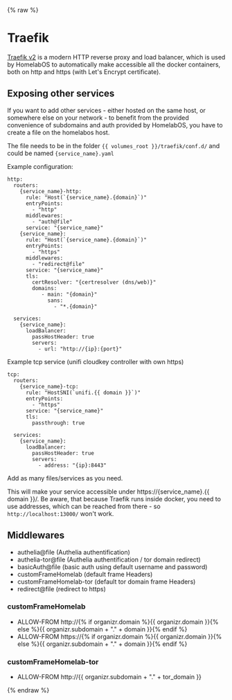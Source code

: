 {% raw %}
# Traefik

[Traefik v2](https://traefik.io/) is a modern HTTP reverse proxy and load balancer, which is used by HomelabOS to automatically make accessible all the docker containers, both on http and https (with Let's Encrypt certificate).

## Exposing other services

If you want to add other services - either hosted on the same host, or somewhere else on your network - to benefit from the provided convenience of subdomains and auth provided by HomelabOS, you have to create a file on the homelabos host.

The file needs to be in the folder `{{ volumes_root }}/traefik/conf.d/` and could be named `{service_name}.yaml`

Example configuration:
```
http:
  routers:
    {service_name}-http:
      rule: "Host(`{service_name}.{domain}`)"
      entryPoints:
        - "http"
      middlewares:
        - "auth@file"
      service: "{service_name}"
    {service_name}:
      rule: "Host(`{service_name}.{domain}`)"
      entryPoints:
        - "https"
      middlewares:
        - "redirect@file"
      service: "{service_name}"
      tls:
        certResolver: "{certresolver (dns/web)}"
        domains:
           - main: "{domain}"
             sans:
               - "*.{domain}"

  services:
    {service_name}:
      loadBalancer:
        passHostHeader: true
        servers:
          - url: "http://{ip}:{port}"

```
Example tcp service (unifi cloudkey controller with own https)
```
tcp:
  routers:
    {service_name}-tcp:
      rule: "HostSNI(`unifi.{{ domain }}`)"
      entryPoints:
        - "https"
      service: "{service_name}"
      tls:
        passthrough: true

  services:
    {service_name}:
      loadBalancer:
        passHostHeader: true
        servers:
          - address: "{ip}:8443"
```

Add as many files/services as you need.

This will make your service accessible under https://{service_name}.{{ domain }}/. Be aware, that because Traefik runs inside docker, you need to use addresses, which can be reached from there - so `http://localhost:13000/` won't work.

## Middlewares

* authelia@file (Authelia authentification)
* authelia-tor@file (Authelia authentification / tor domain redirect)
* basicAuth@file (basic auth using default username and password)
* customFrameHomelab (default frame Headers)
* customFrameHomelab-tor (default tor domain frame Headers)
* redirect@file (redirect to https)

### customFrameHomelab
* ALLOW-FROM http://{% if organizr.domain %}{{ organizr.domain }}{% else %}{{ organizr.subdomain + "." + domain }}{% endif %}
* ALLOW-FROM https://{% if organizr.domain %}{{ organizr.domain }}{% else %}{{ organizr.subdomain + "." + domain }}{% endif %}

### customFrameHomelab-tor
* ALLOW-FROM http://{{ organizr.subdomain + "." + tor_domain }}

{% endraw %}